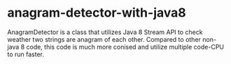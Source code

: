 # anagram-detector-with-java8
AnagramDetector is a class that utilizes Java 8 Stream API to check weather two strings are anagram of each other. 
Compared to other non-java 8 code, this code is much more conised and utilize multiple code-CPU to run faster.
